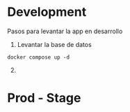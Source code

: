 # Development
Pasos para levantar la app en desarrollo

1. Levantar la base de datos 
```
docker compose up -d
```

2. 

# Prod - Stage 